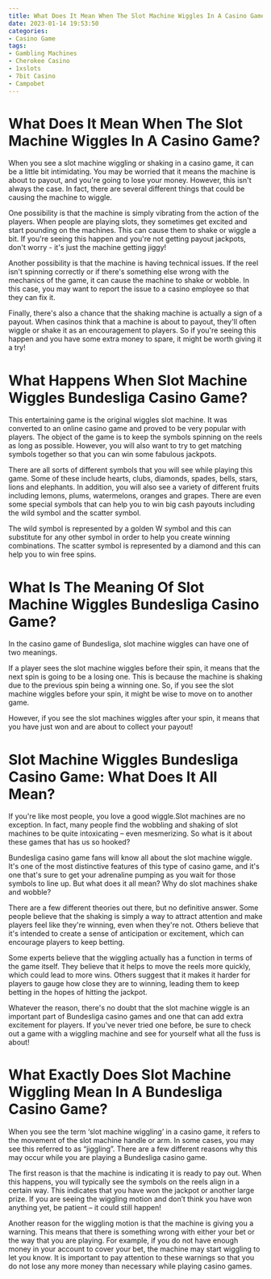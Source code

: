 ```yaml
---
title: What Does It Mean When The Slot Machine Wiggles In A Casino Game
date: 2023-01-14 19:53:50
categories:
- Casino Game
tags:
- Gambling Machines
- Cherokee Casino
- 1xslots
- 7bit Casino
- Campobet
---
```



#  What Does It Mean When The Slot Machine Wiggles In A Casino Game?

When you see a slot machine wiggling or shaking in a casino game, it can be a little bit intimidating. You may be worried that it means the machine is about to payout, and you're going to lose your money. However, this isn't always the case. In fact, there are several different things that could be causing the machine to wiggle.

One possibility is that the machine is simply vibrating from the action of the players. When people are playing slots, they sometimes get excited and start pounding on the machines. This can cause them to shake or wiggle a bit. If you're seeing this happen and you're not getting payout jackpots, don't worry - it's just the machine getting jiggy!

Another possibility is that the machine is having technical issues. If the reel isn't spinning correctly or if there's something else wrong with the mechanics of the game, it can cause the machine to shake or wobble. In this case, you may want to report the issue to a casino employee so that they can fix it.

Finally, there's also a chance that the shaking machine is actually a sign of a payout. When casinos think that a machine is about to payout, they'll often wiggle or shake it as an encouragement to players. So if you're seeing this happen and you have some extra money to spare, it might be worth giving it a try!

#  What Happens When Slot Machine Wiggles Bundesliga Casino Game?

This entertaining game is the original wiggles slot machine. It was converted to an online casino game and proved to be very popular with players. The object of the game is to keep the symbols spinning on the reels as long as possible. However, you will also want to try to get matching symbols together so that you can win some fabulous jackpots.

There are all sorts of different symbols that you will see while playing this game. Some of these include hearts, clubs, diamonds, spades, bells, stars, lions and elephants. In addition, you will also see a variety of different fruits including lemons, plums, watermelons, oranges and grapes. There are even some special symbols that can help you to win big cash payouts including the wild symbol and the scatter symbol.

The wild symbol is represented by a golden W symbol and this can substitute for any other symbol in order to help you create winning combinations. The scatter symbol is represented by a diamond and this can help you to win free spins.

#  What Is The Meaning Of Slot Machine Wiggles Bundesliga Casino Game?

In the casino game of Bundesliga, slot machine wiggles can have one of two meanings.

If a player sees the slot machine wiggles before their spin, it means that the next spin is going to be a losing one. This is because the machine is shaking due to the previous spin being a winning one. So, if you see the slot machine wiggles before your spin, it might be wise to move on to another game.

However, if you see the slot machines wiggles after your spin, it means that you have just won and are about to collect your payout!

#  Slot Machine Wiggles Bundesliga Casino Game: What Does It All Mean?

If you're like most people, you love a good wiggle.Slot machines are no exception. In fact, many people find the wobbling and shaking of slot machines to be quite intoxicating – even mesmerizing. So what is it about these games that has us so hooked?

Bundesliga casino game fans will know all about the slot machine wiggle. It's one of the most distinctive features of this type of casino game, and it's one that's sure to get your adrenaline pumping as you wait for those symbols to line up. But what does it all mean? Why do slot machines shake and wobble?

There are a few different theories out there, but no definitive answer. Some people believe that the shaking is simply a way to attract attention and make players feel like they're winning, even when they're not. Others believe that it's intended to create a sense of anticipation or excitement, which can encourage players to keep betting.

Some experts believe that the wiggling actually has a function in terms of the game itself. They believe that it helps to move the reels more quickly, which could lead to more wins. Others suggest that it makes it harder for players to gauge how close they are to winning, leading them to keep betting in the hopes of hitting the jackpot.

Whatever the reason, there's no doubt that the slot machine wiggle is an important part of Bundesliga casino games and one that can add extra excitement for players. If you've never tried one before, be sure to check out a game with a wiggling machine and see for yourself what all the fuss is about!

#  What Exactly Does Slot Machine Wiggling Mean In A Bundesliga Casino Game?

When you see the term ‘slot machine wiggling’ in a casino game, it refers to the movement of the slot machine handle or arm. In some cases, you may see this referred to as “jiggling”. There are a few different reasons why this may occur while you are playing a Bundesliga casino game.

The first reason is that the machine is indicating it is ready to pay out. When this happens, you will typically see the symbols on the reels align in a certain way. This indicates that you have won the jackpot or another large prize. If you are seeing the wiggling motion and don’t think you have won anything yet, be patient – it could still happen!

Another reason for the wiggling motion is that the machine is giving you a warning. This means that there is something wrong with either your bet or the way that you are playing. For example, if you do not have enough money in your account to cover your bet, the machine may start wiggling to let you know. It is important to pay attention to these warnings so that you do not lose any more money than necessary while playing casino games.